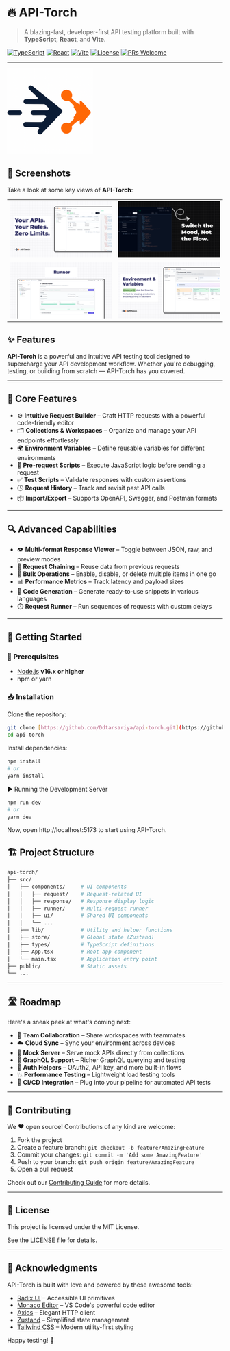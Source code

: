 # 🔥 API-Torch

> A blazing-fast, developer-first API testing platform built with **TypeScript**, **React**, and **Vite**.

[![TypeScript](https://img.shields.io/badge/TypeScript-Strict-blue.svg)](https://www.typescriptlang.org/)
[![React](https://img.shields.io/badge/React-18.x-blue.svg)](https://react.dev/)
[![Vite](https://img.shields.io/badge/Vite-⚡-purple.svg)](https://vitejs.dev/)
[![License](https://img.shields.io/badge/License-MIT-green.svg)](https://opensource.org/licenses/MIT)
[![PRs Welcome](https://img.shields.io/badge/PRs-Welcome-ff69b4.svg)](https://github.com/Ddtarsariya/api-torch/blob/master/CONTRIBUTING.md)

---

<img src="https://raw.githubusercontent.com/Ddtarsariya/api-torch/master/public/logo.png" alt="APITorch Logo" width="200"/>

## 📸 Screenshots

Take a look at some key views of **API-Torch**:

<table>
  <tr>
    <td><img src="https://raw.githubusercontent.com/Ddtarsariya/api-torch/master/public/request.png" alt="RequestPanel" width="100%"/></td>
    <td><img src="https://raw.githubusercontent.com/Ddtarsariya/api-torch/master/public/mode.png" alt="Dark Mode" width="100%"/></td>
  </tr>
  <tr>
    <td><img src="https://raw.githubusercontent.com/Ddtarsariya/api-torch/master/public/runner.png" alt="Runner" width="100%"/></td>
    <td><img src="https://raw.githubusercontent.com/Ddtarsariya/api-torch/master/public/environment.png" alt="Environment and Variables" width="100%"/></td>
  </tr>
</table>

## ✨ Features

**API-Torch** is a powerful and intuitive API testing tool designed to supercharge your API development workflow. Whether you're debugging, testing, or building from scratch — API-Torch has you covered.

---

## 🚀 Core Features

- ⚙️ **Intuitive Request Builder** – Craft HTTP requests with a powerful code-friendly editor
- 🗂️ **Collections & Workspaces** – Organize and manage your API endpoints effortlessly
- 🌍 **Environment Variables** – Define reusable variables for different environments
- 🧪 **Pre-request Scripts** – Execute JavaScript logic before sending a request
- ✅ **Test Scripts** – Validate responses with custom assertions
- 🕓 **Request History** – Track and revisit past API calls
- 📦 **Import/Export** – Supports OpenAPI, Swagger, and Postman formats

---

## 🔍 Advanced Capabilities

- 👁️ **Multi-format Response Viewer** – Toggle between JSON, raw, and preview modes
- 🔗 **Request Chaining** – Reuse data from previous requests
- 🧹 **Bulk Operations** – Enable, disable, or delete multiple items in one go
- 📊 **Performance Metrics** – Track latency and payload sizes
- 🧬 **Code Generation** – Generate ready-to-use snippets in various languages
- ⏱️ **Request Runner** – Run sequences of requests with custom delays

---

## 🚀 Getting Started

### 🔧 Prerequisites

- [Node.js](https://nodejs.org/) **v16.x or higher**
- npm or yarn

### 📥 Installation

Clone the repository:

```bash
git clone [https://github.com/Ddtarsariya/api-torch.git](https://github.com/Ddtarsariya/api-torch.git)
cd api-torch
```

Install dependencies:

```bash
npm install
# or
yarn install
```

▶️ Running the Development Server

```bash
npm run dev
# or
yarn dev
```

Now, open http://localhost:5173 to start using API-Torch.

## 🏗️ Project Structure

```bash
api-torch/
├── src/
│   ├── components/     # UI components
│   │   ├── request/    # Request-related UI
│   │   ├── response/   # Response display logic
│   │   ├── runner/     # Multi-request runner
│   │   ├── ui/         # Shared UI components
│   │   └── ...
│   ├── lib/            # Utility and helper functions
│   ├── store/          # Global state (Zustand)
│   ├── types/          # TypeScript definitions
│   ├── App.tsx         # Root app component
│   └── main.tsx        # Application entry point
├── public/             # Static assets
└── ...
```

---

## 🛣️ Roadmap

Here's a sneak peek at what's coming next:

- 👥 **Team Collaboration** – Share workspaces with teammates
- ☁️ **Cloud Sync** – Sync your environment across devices
- 🧪 **Mock Server** – Serve mock APIs directly from collections
- 🧬 **GraphQL Support** – Richer GraphQL querying and testing
- 🔐 **Auth Helpers** – OAuth2, API key, and more built-in flows
- 💥 **Performance Testing** – Lightweight load testing tools
- 🔄 **CI/CD Integration** – Plug into your pipeline for automated API tests

---

## 🤝 Contributing

We ❤️ open source! Contributions of any kind are welcome:

1.  Fork the project
2.  Create a feature branch: `git checkout -b feature/AmazingFeature`
3.  Commit your changes: `git commit -m 'Add some AmazingFeature'`
4.  Push to your branch: `git push origin feature/AmazingFeature`
5.  Open a pull request

Check out our [Contributing Guide](https://github.com/Ddtarsariya/api-torch/blob/master/CONTRIBUTING.md) for more details.

---

## 📄 License

This project is licensed under the MIT License.

See the [LICENSE](https://github.com/Ddtarsariya/api-torch/blob/master/LICENSE) file for details.

---

## 🙏 Acknowledgments

API-Torch is built with love and powered by these awesome tools:

- [Radix UI](https://www.radix-ui.com/) – Accessible UI primitives
- [Monaco Editor](https://microsoft.github.io/monaco-editor/) – VS Code's powerful code editor
- [Axios](https://axios-http.com/) – Elegant HTTP client
- [Zustand](https://zustand-demo.pmnd.rs/) – Simplified state management
- [Tailwind CSS](https://tailwindcss.com/) – Modern utility-first styling

Happy testing! 🚀

